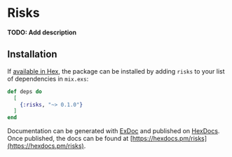 # Risks

**TODO: Add description**

## Installation

If [available in Hex](https://hex.pm/docs/publish), the package can be installed
by adding `risks` to your list of dependencies in `mix.exs`:

```elixir
def deps do
  [
    {:risks, "~> 0.1.0"}
  ]
end
```

Documentation can be generated with [ExDoc](https://github.com/elixir-lang/ex_doc)
and published on [HexDocs](https://hexdocs.pm). Once published, the docs can
be found at [https://hexdocs.pm/risks](https://hexdocs.pm/risks).

